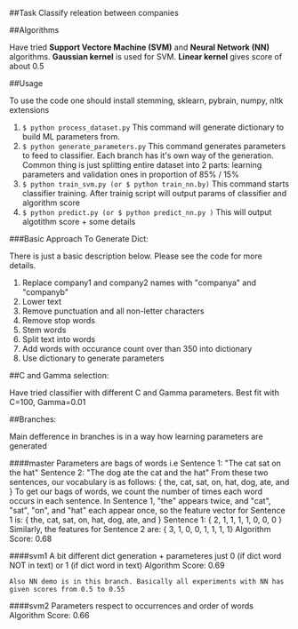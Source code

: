 ##Task
Classify releation between companies

##Algorithms

Have tried __Support Vectore Machine (SVM)__ and __Neural Network (NN)__ algorithms. __Gaussian kernel__ is used for SVM. __Linear kernel__ gives score of about 0.5

##Usage

To use the code one should install stemming, sklearn, pybrain, numpy, nltk extensions

1. ``$ python process_dataset.py``
This command will generate dictionary to build ML parameters from. 
2. ``$ python generate_parameters.py``
This command generates parameters to feed to classifier. Each branch has it's own way of the generation.
Common thing is just splitting entire dataset into 2 parts: learning parameters and validation ones in proportion of 85% / 15%
3. ``$ python train_svm.py (or $ python train_nn.by)``
This command starts classifier training. After trainig script will output params of classifier and algorithm score
4. ``$ python predict.py (or $ python predict_nn.py )``
This will output algotithm score + some details 

###Basic Approach To Generate Dict:

There is just a basic description below. Please see the code for more details.

1. Replace company1 and company2 names with "companya" and "companyb"
2. Lower text
3. Remove punctuation and all non-letter characters
4. Remove stop words
5. Stem words
6. Split text into words
7. Add words with occurance count over than 350 into dictionary
8. Use dictionary to generate parameters

##C and Gamma selection:

Have tried classifier with different C and Gamma parameters. Best fit with C=100, Gamma=0.01
 
##Branches:

Main defference in branches is in a way how learning parameters are generated

####master
 Parameters are bags of words i.e
	Sentence 1: "The cat sat on the hat"
	Sentence 2: "The dog ate the cat and the hat"
	From these two sentences, our vocabulary is as follows:
	{ the, cat, sat, on, hat, dog, ate, and }
	To get our bags of words, we count the number of times each word occurs in each sentence. In Sentence 1, "the" appears twice, and "cat", "sat", "on", and "hat" each appear once, so the feature vector for Sentence 1 is:
	{ the, cat, sat, on, hat, dog, ate, and }
	Sentence 1: { 2, 1, 1, 1, 1, 0, 0, 0 }
	Similarly, the features for Sentence 2 are: { 3, 1, 0, 0, 1, 1, 1, 1}
	Algorithm Score: 0.68

####svm1
 	A bit different dict generation + parameteres just 0 (if dict word NOT in text) or 1 (if dict word in text)
	Algorithm Score: 0.69

	Also NN demo is in this branch. Basically all experiments with NN has given scores from 0.5 to 0.55

####svm2
   Parameters respect to occurrences and order of words
	Algorithm Score: 0.66
	

